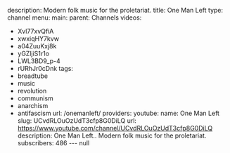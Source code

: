 description: Modern folk music for the proletariat.
title: One Man Left
type: channel
menu:
  main:
    parent: Channels
videos:
- Xvl77xvQfiA
- xwxiqHY7kvw
- a04ZuuKxj8k
- yGZljiS1r1o
- LWL3BD9_p-4
- rURhJr0cDnk
tags:
- breadtube
- music
- revolution
- communism
- anarchism
- antifascism
url: /onemanleft/
providers:
  youtube:
    name: One Man Left
    slug: UCvdRLOuOzUdT3cfp8G0DiLQ
    url: https://www.youtube.com/channel/UCvdRLOuOzUdT3cfp8G0DiLQ
    description: One Man Left.. Modern folk music for the proletariat.
    subscribers: 486
--- null
